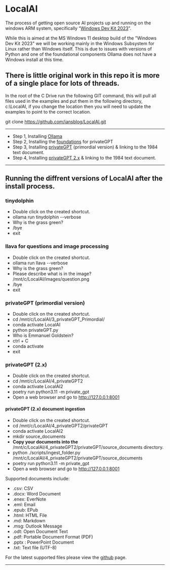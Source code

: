 # LocalAI
The process of getting open source AI projects up and running on the windows ARM system, specifically “[Windows Dev Kit 2023](https://www.microsoft.com/en-gb/d/windows-dev-kit-2023/94K0P67W7581?activetab=pivot:overviewtab "Windows Dev Kit 2023")”.

While this is aimed at the MS Windows 11 desktop build of the "Windows Dev Kit 2023" we will be working mainly in the Windows Subsystem for Linux rather than Windows itself. This is due to issues with versions of Python and one of the foundational components Ollama does not have a Windows install at this time.  

There is little original work in this repo it is more of a single place for lots of threads. 
----


In the root of the C Drive run the following GIT command, this will pull all files used in the examples and put them in the following directory, c:\LocalAI, if you change the location then you will need to update the examples to point to the correct location. 


git clone https://github.com/iansblog/LocalAI.git

----

- Step 1, Installing [Ollama](./1_Ollama/README.md)
- Step 2, Installing the [foundations](./2_Foundations/README.md) for privateGPT
- Step 3, Installing [privateGPT](./3_privateGPT_Primordial/README.md) (primordial version) & linking to the 1984 text document. 
- Step 4, Installing [privateGPT 2.x](./4_privateGPT2/README.md) & linking to the 1984 text document. 

----

## Running the diffrent versions of LocalAI after the install process. 

### tinydolphin
- Double click on the created shortcut.
- ollama run tinydolphin --verbose
- Why is the grass green?
- /bye
- exit

### llava for questions and image processing
-  Double click on the created shortcut. 
- ollama run llava --verbose
- Why is the grass green?
- Please describe what is in the image? /mnt/c/LocalAI/images/question.png
- /bye 
- exit

### privateGPT (primordial  version)
- Double click on the created shortcut. 
- cd /mnt/c/LocalAI/3_privateGPT_Primordial/
- conda activate LocalAI
- python privateGPT.py
- Who is Emmanuel Goldstein?
- ctrl + C 
- conda activate
- exit

### privateGPT (2.x)
- Double click on the created shortcut. 
- cd /mnt/c/LocalAI/4_privateGPT2
- conda activate LocalAI2
- poetry run python3.11 -m private_gpt
- Open a web browser and go to http://127.0.0.1:8001 

#### privateGPT (2.x) document ingestion
- Double click on the created shortcut. 
- cd /mnt/c/LocalAI/4_privateGPT2/privateGPT
- conda activate LocalAI2
- mkdir source_documents
- **Copy your documents into the** /mnt/c/LocalAI/4_privateGPT2/privateGPT/source_documents directory. 
- python ./scripts/ingest_folder.py /mnt/c/LocalAI/4_privateGPT2/privateGPT/source_documents
- poetry run python3.11 -m private_gpt
- Open a web browser and go to http://127.0.0.1:8001 

Supported documents include: 
- .csv: CSV
- .docx: Word Document
- .enex: EverNote
- .eml: Email
- .epub: EPub
- .html: HTML File
- .md: Markdown
- .msg: Outlook Message
- .odt: Open Document Text
- .pdf: Portable Document Format (PDF)
- .pptx : PowerPoint Document
- .txt: Text file (UTF-8)

For the latest supported files please view the [github](https://github.com/SamurAIGPT/EmbedAI?tab=readme-ov-file#data) page.


----
